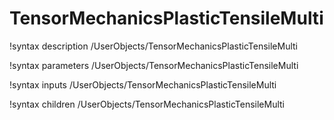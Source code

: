 <!-- MOOSE Documentation Stub: Remove this when content is added. -->

# TensorMechanicsPlasticTensileMulti

!syntax description /UserObjects/TensorMechanicsPlasticTensileMulti

!syntax parameters /UserObjects/TensorMechanicsPlasticTensileMulti

!syntax inputs /UserObjects/TensorMechanicsPlasticTensileMulti

!syntax children /UserObjects/TensorMechanicsPlasticTensileMulti
